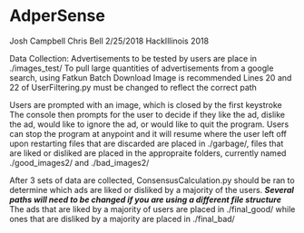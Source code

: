 # AdperSense
Josh Campbell
Chris Bell
2/25/2018
HackIllinois 2018

Data Collection:
Advertisements to be tested by users are place in ./images_test/
To pull large quantities of advertisements from a google search, using Fatkun Batch
Download Image is recommended
Lines 20 and 22 of UserFiltering.py must be changed to reflect the correct path

Users are prompted with an image, which is closed by the first keystroke
The console then prompts for the user to decide if they like the ad, dislike the ad,
would like to ignore the ad, or would like to quit the program.
Users can stop the program at anypoint and it will resume where the user left off upon restarting
files that are discarded are placed in ./garbage/, files that are liked or disliked are placed in
the appropraite folders, currently named ./good_images2/ and ./bad_images2/

After 3 sets of data are collected, ConsensusCalculation.py should be ran to determine which ads are
liked or disliked by a majority of the users.
***Several paths will need to be changed if you are using a different file structure***
The ads that are liked by a majority of users are placed in ./final_good/ while ones that are disliked by a majority
are placed in ./final_bad/
